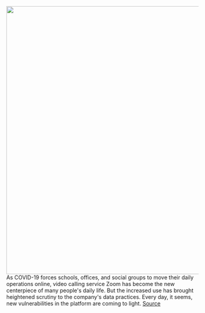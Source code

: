 <img src='https://cdn.vox-cdn.com/thumbor/coljguzkB-ncTyionwqStn94CD0=/0x0:5929x4047/1200x800/filters:focal(2532x783:3480x1731)/cdn.vox-cdn.com/uploads/chorus_image/image/66595693/1205021542.jpg.0.jpg' width='700px' /><br/>
As COVID-19 forces schools, offices, and social groups to move their daily operations online, video calling service Zoom has become the new centerpiece of many people's daily life. But the increased use has brought heightened scrutiny to the company's data practices. Every day, it seems, new vulnerabilities in the platform are coming to light.
<a href='https://www.theverge.com/2020/4/2/21205853/zoom-linkedin-feature-disabled-privacy-security-video-calling'> Source <a/>